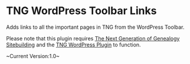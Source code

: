 # TNG WordPress Toolbar Links

Adds links to all the important pages in TNG from the WordPress Toolbar. 

Please note that this plugin requires [The Next Generation of Genealogy Sitebuilding](http://www.tngsitebuilding.com/) and the [TNG WordPress Plugin](http://wordpress.org/extend/plugins/tng-wordpress-plugin/) to function.


~Current Version:1.0~